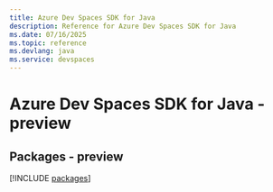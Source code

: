```yaml
---
title: Azure Dev Spaces SDK for Java
description: Reference for Azure Dev Spaces SDK for Java
ms.date: 07/16/2025
ms.topic: reference
ms.devlang: java
ms.service: devspaces
---
```

# Azure Dev Spaces SDK for Java - preview
## Packages - preview
[!INCLUDE [packages](dev-spaces-index.md)]